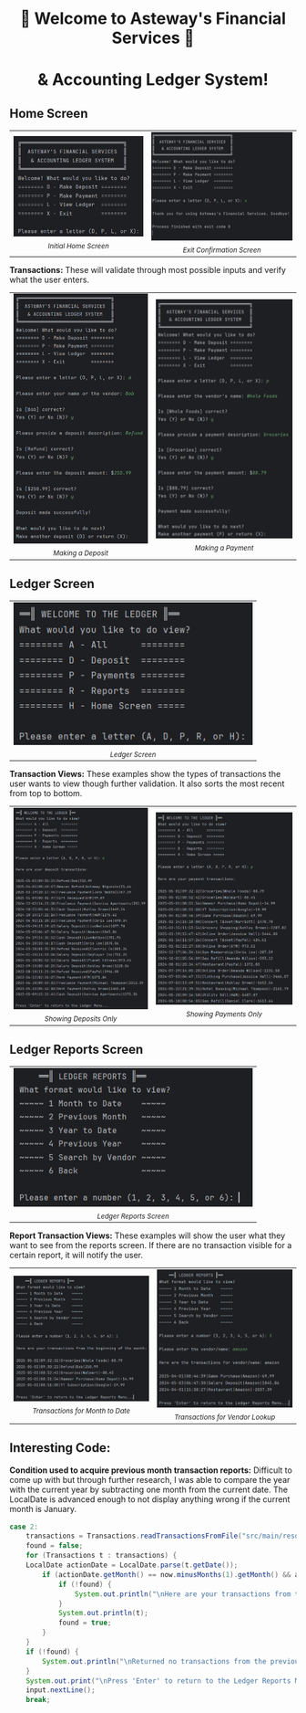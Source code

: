 <h1 align="center">🏦 Welcome to Asteway's Financial Services 🏦</h1>
<h1 align="center">& Accounting Ledger System!</h1>

## Home Screen
<table>
  <tr>
    <td align="center" width="500">
      <img src="https://github.com/astewayn17/AccountingLedger/blob/main/screenshots/home_screen.png?raw=true" width="380"/><br/>
      <sub><i>Initial Home Screen</i></sub>
    </td>
    <td align="center" width="500">
      <img src="https://github.com/astewayn17/AccountingLedger/blob/main/screenshots/home_screen_exit.png?raw=true" width="380"/><br/>
      <sub><i>Exit Confirmation Screen</i></sub>
    </td>
  </tr>
</table>

**Transactions:**
These will validate through most possible inputs and verify what the user enters.
<table>
  <tr>
    <td align="center" width="500">
      <img src="https://github.com/astewayn17/AccountingLedger/blob/main/screenshots/making_a_deposit.png" width="250"/><br/>
      <sub><i>Making a Deposit</i></sub>
    </td>
    <td align="center" width="500">
      <img src="https://github.com/astewayn17/AccountingLedger/blob/main/screenshots/making_a_payment.png" width="260"/><br/>
      <sub><i>Making a Payment</i></sub>
    </td>
  </tr>
</table>

## Ledger Screen
<div align="center">
  <table width="100%">
    <tr>
      <td align="center">
        <img src="https://github.com/astewayn17/AccountingLedger/blob/main/screenshots/ledger_screen.png?raw=true" width="420"/>
        <br/>
        <sub><i>Ledger Screen</i></sub>
      </td>
    </tr>
  </table>
</div>

**Transaction Views:**
These examples show the types of transactions the user wants to view though further validation. It also sorts the most recent from top to bottom.
<table>
  <tr>
    <td align="center" width="500">
      <img src="https://github.com/astewayn17/AccountingLedger/blob/main/screenshots/transaction_view_example_deposits.png" width="325" /><br />
      <sub><i>Showing Deposits Only</i></sub>
    </td>
    <td align="center" width="500">
      <img src="https://github.com/astewayn17/AccountingLedger/blob/main/screenshots/transaction_view_example_payments.png" width="330" /><br />
      <sub><i>Showing Payments Only</i></sub>
    </td>
  </tr>
</table>

## Ledger Reports Screen
<div align="center">
  <table width="100%">
    <tr>
      <td align="center">
        <img src="https://github.com/astewayn17/AccountingLedger/blob/main/screenshots/ledger_reports_screen.png" width="420"/>
        <br/>
        <sub><i>Ledger Reports Screen</i></sub>
      </td>
    </tr>
  </table>
</div>

**Report Transaction Views:**
These examples will show the user what they want to see from the reports screen. If there are no transaction visible for a certain report, it will notify the user.
<table>
  <tr>
    <td align="center" width="500">
      <img src="https://github.com/astewayn17/AccountingLedger/blob/main/screenshots/transactions_for_beginning_of_month.png" width="360"/><br/>
      <sub><i>Transactions for Month to Date</i></sub>
    </td>
    <td align="center" width="500">
      <img src="https://github.com/astewayn17/AccountingLedger/blob/main/screenshots/transactions_for_vendor_search.png" width="330"/><br/>
      <sub><i>Transactions for Vendor Lookup</i></sub>
    </td>
  </tr>
</table>

## Interesting Code:
**Condition used to acquire previous month transaction reports:**
Difficult to come up with but through further research, I was able to compare the year with the current year by subtracting one month from the current date. The LocalDate is advanced enough to not display anything wrong if the current month is January. 
```java
case 2:
    transactions = Transactions.readTransactionsFromFile("src/main/resources/transactions.csv");
    found = false;
    for (Transactions t : transactions) {
    LocalDate actionDate = LocalDate.parse(t.getDate());
        if (actionDate.getMonth() == now.minusMonths(1).getMonth() && actionDate.getYear() == now.minusMonths(1).getYear()) {
            if (!found) {
                System.out.println("\nHere are your transactions from the previous month: \n");
            }
            System.out.println(t);
            found = true;
        }
    }
    if (!found) {
        System.out.println("\nReturned no transactions from the previous month.");
    }
    System.out.print("\nPress 'Enter' to return to the Ledger Reports Menu...");
    input.nextLine();
    break;
